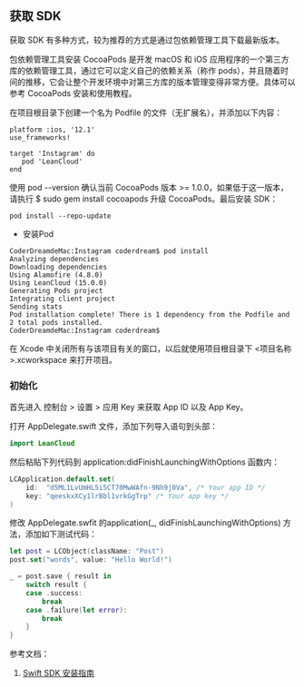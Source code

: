 

## 获取 SDK  

获取 SDK 有多种方式，较为推荐的方式是通过包依赖管理工具下载最新版本。

包依赖管理工具安装
CocoaPods 是开发 macOS 和 iOS 应用程序的一个第三方库的依赖管理工具，通过它可以定义自己的依赖关系（称作 pods），并且随着时间的推移，它会让整个开发环境中对第三方库的版本管理变得非常方便。具体可以参考 CocoaPods 安装和使用教程。


在项目根目录下创建一个名为 Podfile 的文件（无扩展名），并添加以下内容：

```
platform :ios, '12.1'
use_frameworks!

target 'Instagram' do
   pod 'LeanCloud'
end
```
使用 pod --version 确认当前 CocoaPods 版本 >= 1.0.0，如果低于这一版本，请执行 $ sudo gem install cocoapods 升级 CocoaPods。最后安装 SDK：
```
pod install --repo-update
```

- 安装Pod
```
CoderDreamdeMac:Instagram coderdream$ pod install
Analyzing dependencies
Downloading dependencies
Using Alamofire (4.8.0)
Using LeanCloud (15.0.0)
Generating Pods project
Integrating client project
Sending stats
Pod installation complete! There is 1 dependency from the Podfile and 2 total pods installed.
CoderDreamdeMac:Instagram coderdream$
```

在 Xcode 中关闭所有与该项目有关的窗口，以后就使用项目根目录下 <项目名称>.xcworkspace 来打开项目。

### 初始化  

首先进入 控制台 > 设置 > 应用 Key 来获取 App ID 以及 App Key。

打开 AppDelegate.swift 文件，添加下列导入语句到头部：

```swift
import LeanCloud
```

然后粘贴下列代码到 application:didFinishLaunchingWithOptions 函数内：

```swift
LCApplication.default.set(
    id:  "d5ML1LvUmHL5i5CT70MwWAfn-9Nh9j0Va", /* Your app ID */
    key: "qeeskxXCy1lrBbl1vrkGgTrp" /* Your app key */
)
```

修改 AppDelegate.swfit 的application(_, didFinishLaunchingWithOptions) 方法，添加如下测试代码：

```swift
let post = LCObject(className: "Post")
post.set("words", value: "Hello World!")

_ = post.save { result in
    switch result {
    case .success:
        break
    case .failure(let error):
        break
    }
}
```

参考文档：
1. [Swift SDK 安装指南](https://tab.leancloud.cn/docs/start.html)